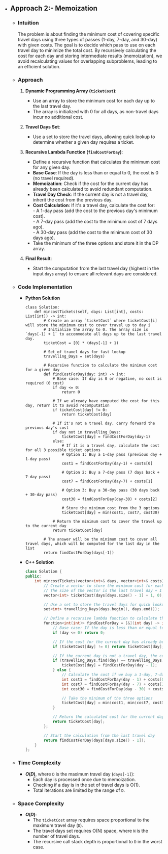 - ## Approach 2:- Memoization
    
    - ### Intuition  
        The problem is about finding the minimum cost of covering specific travel days using three types of passes (1-day, 7-day, and 30-day) with given costs. The goal is to decide which pass to use on each travel day to minimize the total cost. By recursively calculating the cost for each day and storing intermediate results (memoization), we avoid recalculating values for overlapping subproblems, leading to an efficient solution.

    - ### Approach  
        1. **Dynamic Programming Array (`ticketCost`)**:  
            - Use an array to store the minimum cost for each day up to the last travel day.  
            - The array is initialized with 0 for all days, as non-travel days incur no additional cost.  

        2. **Travel Days Set**:  
            - Use a set to store the travel days, allowing quick lookup to determine whether a given day requires a ticket.  

        3. **Recursive Lambda Function (`findCostForDay`)**:  
            - Define a recursive function that calculates the minimum cost for any given day.  
            - **Base Case**: If the day is less than or equal to 0, the cost is 0 (no travel required).  
            - **Memoization**: Check if the cost for the current day has already been calculated to avoid redundant computation.  
            - **Travel Day Check**: If the current day is not a travel day, inherit the cost from the previous day.  
            - **Cost Calculation**: If it's a travel day, calculate the cost for:  
                    - A 1-day pass (add the cost to the previous day's minimum cost).  
                    - A 7-day pass (add the cost to the minimum cost of 7 days ago).  
                    - A 30-day pass (add the cost to the minimum cost of 30 days ago).  
            - Take the minimum of the three options and store it in the DP array.  

        4. **Final Result**:  
            - Start the computation from the last travel day (highest in the input `days` array) to ensure all relevant days are considered.  

    - ### Code Implementation
        - **Python Solution**
            ```python3 []
            class Solution:
                def mincostTickets(self, days: List[int], costs: List[int]) -> int:
                    # Create an array `ticketCost` where ticketCost[i] will store the minimum cost to cover travel up to day i
                    # Initialize the array to 0. The array size is `days[-1] + 1` to accommodate all days up to the last travel day.
                    ticketCost = [0] * (days[-1] + 1)
                    
                    # Set of travel days for fast lookup
                    travelling_Days = set(days)
                    
                    # Recursive function to calculate the minimum cost for a given day
                    def findCostForDay(day: int) -> int:
                        # Base case: If day is 0 or negative, no cost is required (0 cost)
                        if day <= 0: 
                            return 0
                        
                        # If we already have computed the cost for this day, return it to avoid recomputation
                        if ticketCost[day] != 0: 
                            return ticketCost[day]

                        # If it's not a travel day, carry forward the previous day's cost
                        if day not in travelling_Days: 
                            ticketCost[day] = findCostForDay(day-1)
                        else:
                            # If it is a travel day, calculate the cost for all 3 possible ticket options
                            # Option 1: Buy a 1-day pass (previous day + 1-day pass)
                            cost1 = findCostForDay(day-1) + costs[0]
                            
                            # Option 2: Buy a 7-day pass (7 days back + 7-day pass)
                            cost7 = findCostForDay(day-7) + costs[1]
                            
                            # Option 3: Buy a 30-day pass (30 days back + 30-day pass)
                            cost30 = findCostForDay(day-30) + costs[2]

                            # Store the minimum cost from the 3 options
                            ticketCost[day] = min(cost1, cost7, cost30)
                        
                        # Return the minimum cost to cover the travel up to the current day
                        return ticketCost[day]
                    
                    # The answer will be the minimum cost to cover all travel days, which will be computed for the last day in the list
                    return findCostForDay(days[-1])
            ```
        - **C++ Solution**
            ```cpp []
            class Solution {
            public:
                int mincostTickets(vector<int>& days, vector<int>& costs) {
                    // Create a vector to store the minimum cost for each day, initialized to 0
                    // The size of the vector is the last travel day + 1 (to account for indexing)
                    vector<int> ticketCost(days[days.size() - 1] + 1, 0);

                    // Use a set to store the travel days for quick lookup
                    set<int> travelling_Days(days.begin(), days.end());

                    // Define a recursive lambda function to calculate the minimum cost for a given day
                    function<int(int)> findCostForDay = [&](int day) -> int {
                        // Base case: If the day is less than or equal to 0, no cost is needed
                        if (day <= 0) return 0;

                        // If the cost for the current day has already been calculated, return it
                        if (ticketCost[day] != 0) return ticketCost[day];

                        // If the current day is not a travel day, the cost is the same as the previous day
                        if (travelling_Days.find(day) == travelling_Days.end()) {
                            ticketCost[day] = findCostForDay(day - 1);
                        } else {
                            // Calculate the cost if we buy a 1-day, 7-day, or 30-day pass
                            int cost1 = findCostForDay(day - 1) + costs[0];     // Cost with a 1-day pass
                            int cost7 = findCostForDay(day - 7) + costs[1];     // Cost with a 7-day pass
                            int cost30 = findCostForDay(day - 30) + costs[2];   // Cost with a 30-day pass

                            // Take the minimum of the three options
                            ticketCost[day] = min(cost1, min(cost7, cost30));
                        }

                        // Return the calculated cost for the current day
                        return ticketCost[day];
                    };

                    // Start the calculation from the last travel day
                    return findCostForDay(days[days.size() - 1]);
                }
            };
            ```

    - ### Time Complexity  
        - **$O(D)$**, where `D` is the maximum travel day (`days[-1]`):  
            - Each day is processed once due to memoization.  
            - Checking if a day is in the set of travel days is O(1).  
            - Total iterations are limited by the range of `D`.  

    - ### Space Complexity  
        - **$O(D)$**:  
            - The `ticketCost` array requires space proportional to the maximum travel day (`D`).  
            - The travel days set requires O(N) space, where `N` is the number of travel days.  
            - The recursive call stack depth is proportional to `D` in the worst case.  